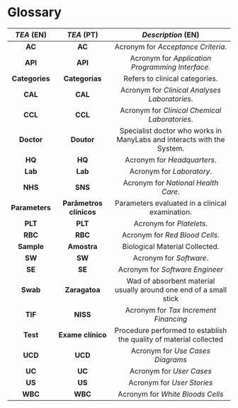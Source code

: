 # Glossary

| **_TEA_** (EN)  | **_TEA_** (PT) | **_Description_** (EN)           |                                       
|:----------------:|:--------------------:|:---------------------------------:|
|**AC** | **AC** | Acronym for _Acceptance Criteria_.|
| **API** | **API** | Acronym for _Application Programming Interface_.|
| **Categories** | **Categorias** | Refers to clinical categories.    |
| **CAL**  | **CAL** | Acronym for _Clinical Analyses Laboratories_.   |
| **CCL**  | **CCL** | Acronym for _Clinical Chemical Laboratories_.   |
|**Doctor** | **Doutor**| Specialist doctor who works in ManyLabs and interacts with the System.|
| **HQ**   | **HQ**  | Acronym for _Headquarters_.                     |
| **Lab**  | **Lab** | Acronym for _Laboratory_.                       |
| **NHS**  | **SNS** | Acronym for _National Health Care_.             |
| **Parameters**  | **Parâmetros clínicos** | Parameters evaluated in a clinical examination.|
| **PLT**   | **PLT** | Acronym for _Platelets_.                        |
| **RBC**  | **RBC** | Acronym for _Red Blood Cells_.                   |
| **Sample**  | **Amostra** | Biological Material Collected.           |
| **SW**  | **SW** | Acronym for _Software_.|
| **SE**   | **SE** | Acronym for _Software Engineer_|
| **Swab** | **Zaragatoa** | Wad of absorbent material usually around one end of a small stick |
| **TIF**  | **NISS** | Acronym for _Tax Increment Financing_ |
| **Test** | **Exame clínico** | Procedure performed to establish the quality of material collected |
| **UCD**  | **UCD** | Acronym for _Use Cases Diagrams_|
| **UC**   | **UC** | Acronym for _User Cases_ |
| **US**   | **US** | Acronym for _User Stories_|
| **WBC**  | **WBC**| Acronym for _White Bloods Cells_|








